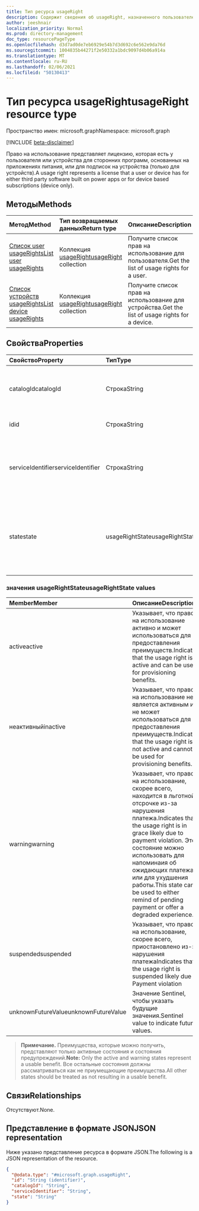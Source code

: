 ```yaml
---
title: Тип ресурса usageRight
description: Содержит сведения об usageRight, назначенного пользователем или устройством
author: jeeshnair
localization_priority: Normal
ms.prod: directory-management
doc_type: resourcePageType
ms.openlocfilehash: d3d7ad0de7eb6929e54b7d3d692c6e562e9da76d
ms.sourcegitcommit: 1004835b44271f2e50332a1bdc9097d4b06a914a
ms.translationtype: MT
ms.contentlocale: ru-RU
ms.lasthandoff: 02/06/2021
ms.locfileid: "50130413"
---
```

# <a name="usageright-resource-type"></a><span data-ttu-id="22a93-103">Тип ресурса usageRight</span><span class="sxs-lookup"><span data-stu-id="22a93-103">usageRight resource type</span></span>

<span data-ttu-id="22a93-104">Пространство имен: microsoft.graph</span><span class="sxs-lookup"><span data-stu-id="22a93-104">Namespace: microsoft.graph</span></span>

[!INCLUDE [beta-disclaimer](../../includes/beta-disclaimer.md)]

<span data-ttu-id="22a93-105">Право на использование представляет лицензию, которая есть у пользователя или устройства для сторонних программ, основанных на приложениях питания, или для подписок на устройства (только для устройств).</span><span class="sxs-lookup"><span data-stu-id="22a93-105">A usage right represents a license that a user or device has for either third party software built on power apps or for device based subscriptions (device only).</span></span>

## <a name="methods"></a><span data-ttu-id="22a93-106">Методы</span><span class="sxs-lookup"><span data-stu-id="22a93-106">Methods</span></span>

|<span data-ttu-id="22a93-107">Метод</span><span class="sxs-lookup"><span data-stu-id="22a93-107">Method</span></span>|<span data-ttu-id="22a93-108">Тип возвращаемых данных</span><span class="sxs-lookup"><span data-stu-id="22a93-108">Return type</span></span>|<span data-ttu-id="22a93-109">Описание</span><span class="sxs-lookup"><span data-stu-id="22a93-109">Description</span></span>|
|:---|:---|:---|
|[<span data-ttu-id="22a93-110">Список user usageRights</span><span class="sxs-lookup"><span data-stu-id="22a93-110">List user usageRights</span></span>](../api/user-list-usagerights.md)|<span data-ttu-id="22a93-111">Коллекция [usageRight](../resources/usageright.md)</span><span class="sxs-lookup"><span data-stu-id="22a93-111">[usageRight](../resources/usageright.md) collection</span></span>|<span data-ttu-id="22a93-112">Получите список прав на использование для пользователя.</span><span class="sxs-lookup"><span data-stu-id="22a93-112">Get the list of usage rights for a user.</span></span>|
|[<span data-ttu-id="22a93-113">Список устройств usageRights</span><span class="sxs-lookup"><span data-stu-id="22a93-113">List device usageRights</span></span>](../api/device-list-usagerights.md)|<span data-ttu-id="22a93-114">Коллекция [usageRight](../resources/usageright.md)</span><span class="sxs-lookup"><span data-stu-id="22a93-114">[usageRight](../resources/usageright.md) collection</span></span>|<span data-ttu-id="22a93-115">Получите список прав на использование для устройства.</span><span class="sxs-lookup"><span data-stu-id="22a93-115">Get the list of usage rights for a device.</span></span>|

## <a name="properties"></a><span data-ttu-id="22a93-116">Свойства</span><span class="sxs-lookup"><span data-stu-id="22a93-116">Properties</span></span>

|<span data-ttu-id="22a93-117">Свойство</span><span class="sxs-lookup"><span data-stu-id="22a93-117">Property</span></span>|<span data-ttu-id="22a93-118">Тип</span><span class="sxs-lookup"><span data-stu-id="22a93-118">Type</span></span>|<span data-ttu-id="22a93-119">Описание</span><span class="sxs-lookup"><span data-stu-id="22a93-119">Description</span></span>|
|:---|:---|:---|
|<span data-ttu-id="22a93-120">catalogId</span><span class="sxs-lookup"><span data-stu-id="22a93-120">catalogId</span></span>|<span data-ttu-id="22a93-121">Строка</span><span class="sxs-lookup"><span data-stu-id="22a93-121">String</span></span>|<span data-ttu-id="22a93-122">ИД продукта, соответствующий правом на использование.</span><span class="sxs-lookup"><span data-stu-id="22a93-122">Product id corresponding to the usage right.</span></span>|
|<span data-ttu-id="22a93-123">id</span><span class="sxs-lookup"><span data-stu-id="22a93-123">id</span></span>|<span data-ttu-id="22a93-124">Строка</span><span class="sxs-lookup"><span data-stu-id="22a93-124">String</span></span>|<span data-ttu-id="22a93-125">ИД права на использование.</span><span class="sxs-lookup"><span data-stu-id="22a93-125">The id of the usage right.</span></span>|
|<span data-ttu-id="22a93-126">serviceIdentifier</span><span class="sxs-lookup"><span data-stu-id="22a93-126">serviceIdentifier</span></span>|<span data-ttu-id="22a93-127">Строка</span><span class="sxs-lookup"><span data-stu-id="22a93-127">String</span></span>|<span data-ttu-id="22a93-128">Идентификатор службы, соответствующей правом на использование.</span><span class="sxs-lookup"><span data-stu-id="22a93-128">Identifier of the service corresponding to the usage right.</span></span>|
|<span data-ttu-id="22a93-129">state</span><span class="sxs-lookup"><span data-stu-id="22a93-129">state</span></span>|<span data-ttu-id="22a93-130">usageRightState</span><span class="sxs-lookup"><span data-stu-id="22a93-130">usageRightState</span></span>|<span data-ttu-id="22a93-131">Состояние права на использование.</span><span class="sxs-lookup"><span data-stu-id="22a93-131">The state of the usage right.</span></span> <span data-ttu-id="22a93-132">Возможные значения: `active`, `inactive`, `warning`, `suspended`.</span><span class="sxs-lookup"><span data-stu-id="22a93-132">Possible values are: `active`, `inactive`, `warning`, `suspended`.</span></span>|

### <a name="usagerightstate-values"></a><span data-ttu-id="22a93-133">значения usageRightState</span><span class="sxs-lookup"><span data-stu-id="22a93-133">usageRightState values</span></span> 

| <span data-ttu-id="22a93-134">Member</span><span class="sxs-lookup"><span data-stu-id="22a93-134">Member</span></span>             |  <span data-ttu-id="22a93-135">Описание</span><span class="sxs-lookup"><span data-stu-id="22a93-135">Description</span></span>               |
| :----------------- |  :------------------------ |
|<span data-ttu-id="22a93-136">active</span><span class="sxs-lookup"><span data-stu-id="22a93-136">active</span></span>              | <span data-ttu-id="22a93-137">Указывает, что право на использование активно и может использоваться для предоставления преимуществ.</span><span class="sxs-lookup"><span data-stu-id="22a93-137">Indicates that the usage right is active and can be used for provisioning benefits.</span></span>|
|<span data-ttu-id="22a93-138">неактивный</span><span class="sxs-lookup"><span data-stu-id="22a93-138">inactive</span></span>                | <span data-ttu-id="22a93-139">Указывает, что право на использование не является активным и не может использоваться для предоставления преимуществ.</span><span class="sxs-lookup"><span data-stu-id="22a93-139">Indicates that the usage right is not active and cannot be used for provisioning benefits.</span></span>|
|<span data-ttu-id="22a93-140">warning</span><span class="sxs-lookup"><span data-stu-id="22a93-140">warning</span></span>                | <span data-ttu-id="22a93-141">Указывает, что право на использование, скорее всего, находится в льготной отсрочке из-за нарушения платежа.</span><span class="sxs-lookup"><span data-stu-id="22a93-141">Indicates that the usage right is in grace likely due to payment violation.</span></span> <span data-ttu-id="22a93-142">Это состояние можно использовать для напоминаия об ожидающих платежах или для ухудшения работы.</span><span class="sxs-lookup"><span data-stu-id="22a93-142">This state can be used to either remind of pending payment or offer a degraded experience.</span></span>|
|<span data-ttu-id="22a93-143">suspended</span><span class="sxs-lookup"><span data-stu-id="22a93-143">suspended</span></span>                | <span data-ttu-id="22a93-144">Указывает, что право на использование, скорее всего, приостановлено из-за нарушения платежа</span><span class="sxs-lookup"><span data-stu-id="22a93-144">Indicates that the usage right is suspended likely due to Payment violation</span></span>|
|<span data-ttu-id="22a93-145">unknownFutureValue</span><span class="sxs-lookup"><span data-stu-id="22a93-145">unknownFutureValue</span></span>      | <span data-ttu-id="22a93-146">Значение Sentinel, чтобы указать будущие значения.</span><span class="sxs-lookup"><span data-stu-id="22a93-146">Sentinel value to indicate future values.</span></span> |

><span data-ttu-id="22a93-147">**Примечание.** Преимущества, которые можно получить, представляют только активные состояния и состояния предупреждений.</span><span class="sxs-lookup"><span data-stu-id="22a93-147">**Note:** Only the active and warning states represent a usable benefit.</span></span> <span data-ttu-id="22a93-148">Все остальные состояния должны рассматриваться как не приумещающие преимущества.</span><span class="sxs-lookup"><span data-stu-id="22a93-148">All other states should be treated as not resulting in a usable benefit.</span></span>



## <a name="relationships"></a><span data-ttu-id="22a93-149">Связи</span><span class="sxs-lookup"><span data-stu-id="22a93-149">Relationships</span></span>

<span data-ttu-id="22a93-150">Отсутствуют.</span><span class="sxs-lookup"><span data-stu-id="22a93-150">None.</span></span>

## <a name="json-representation"></a><span data-ttu-id="22a93-151">Представление в формате JSON</span><span class="sxs-lookup"><span data-stu-id="22a93-151">JSON representation</span></span>

<span data-ttu-id="22a93-152">Ниже указано представление ресурса в формате JSON.</span><span class="sxs-lookup"><span data-stu-id="22a93-152">The following is a JSON representation of the resource.</span></span>
<!-- {
  "blockType": "resource",
  "keyProperty": "id",
  "@odata.type": "microsoft.graph.usageRight",
  "baseType": "",
  "openType": false
}
-->
``` json
{
  "@odata.type": "#microsoft.graph.usageRight",
  "id": "String (identifier)",
  "catalogId": "String",
  "serviceIdentifier": "String",
  "state": "String"
}
```

